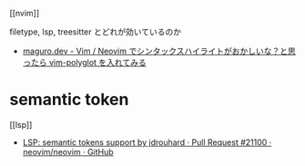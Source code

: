 [[nvim]]

filetype, lsp, treesitter とどれが効いているのか

- [maguro.dev - Vim / Neovim でシンタックスハイライトがおかしいな？と思ったら vim-polyglot を入れてみる](https://maguro.dev/vim-polyglot-for-highlight/)

# semantic token
[[lsp]]
- [LSP: semantic tokens support by jdrouhard · Pull Request #21100 · neovim/neovim · GitHub](https://github.com/neovim/neovim/pull/21100)

